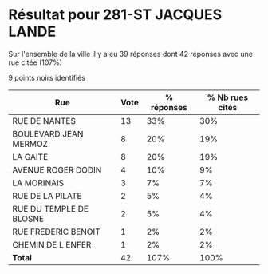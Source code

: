 # Résultat pour 281-ST JACQUES LANDE

Sur l'ensemble de la ville il y a eu 39 réponses dont 42 réponses avec une rue citée (107%)

9 points noirs identifiés

| Rue | Vote | % réponses | % Nb rues cités|
|-----|------|------------|----------------|
| RUE DE NANTES | 13 | 33% | 30%|
| BOULEVARD JEAN MERMOZ | 8 | 20% | 19%|
| LA GAITE | 8 | 20% | 19%|
| AVENUE ROGER DODIN | 4 | 10% | 9%|
| LA MORINAIS | 3 | 7% | 7%|
| RUE DE LA PILATE | 2 | 5% | 4%|
| RUE DU TEMPLE DE BLOSNE | 2 | 5% | 4%|
| RUE FREDERIC BENOIT | 1 | 2% | 2%|
| CHEMIN DE L ENFER | 1 | 2% | 2%|
| **Total** | 42 | 107% | 100%|
